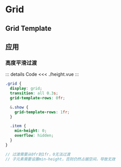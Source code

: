 # Grid

## Grid Template

## 应用

### 高度平滑过渡

<Height />

::: details Code
<<< ./height.vue
:::

```scss
.grid {
  display: grid;
  transition: all 0.3s;
  grid-template-rows: 0fr;

  &.show {
    grid-template-rows: 1fr;
  }

  .item {
    min-height: 0;
    overflow: hidden;
  }
}

// 过渡需要从0fr到1fr，0无法过渡
// 子元素需要设置min-height，否则仍然占据空间，导致无效
```

<script setup>
import Height from './height.vue'
</script>
